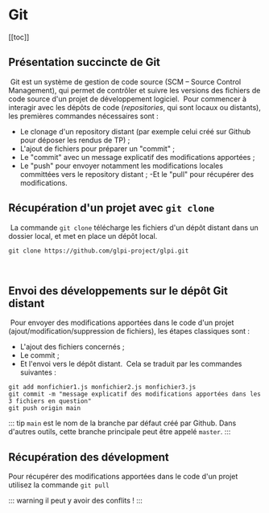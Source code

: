 # Git

[[toc]]
​
## Présentation succincte de Git
​
Git est un système de gestion de code source (SCM – Source Control Management), qui permet de contrôler et suivre les versions des fichiers de code source d'un projet de développement logiciel.
​
Pour commencer à interagir avec les dépôts de code (_repositories_, qui sont locaux ou distants), les premières commandes nécessaires sont :
​
- Le clonage d'un repository distant (par exemple celui créé sur Github pour déposer les rendus de TP) ;
- L'ajout de fichiers pour préparer un "commit" ;
- Le "commit" avec un message explicatif des modifications apportées ;
- Le "push" pour envoyer notamment les modifications locales committées vers le repository distant ;
-​Et le "pull" pour récupérer des modifications.

## Récupération d'un projet avec `git clone`
​
La commande `git clone` télécharge les fichiers d'un dépôt distant dans un dossier local, et met en place un dépôt local.
​
```shell
git clone https://github.com/glpi-project/glpi.git
```
​
## Envoi des développements sur le dépôt Git distant
​
Pour envoyer des modifications apportées dans le code d'un projet (ajout/modification/suppression de fichiers), les étapes classiques sont :
​
- L'ajout des fichiers concernés ;
- Le commit ;
- Et l'envoi vers le dépôt distant.
​
Cela se traduit par les commandes suivantes :
​
```shell
git add monfichier1.js monfichier2.js monfichier3.js
git commit -m "message explicatif des modifications apportées dans les 3 fichiers en question"
git push origin main
```

::: tip​
`main` est le nom de la branche par défaut créé par Github. Dans d'autres outils, cette branche principale peut être appelé `master`.
:::

## Récupération des dévelopment

Pour récupérer des modifications apportées dans le code d'un projet utilisez la commande `git pull`

::: warning
il peut y avoir des conflits !
:::